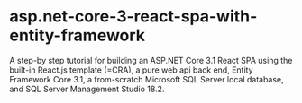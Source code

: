 # asp.net-core-3-react-spa-with-entity-framework
A step-by step tutorial for building an ASP.NET Core 3.1 React SPA using the built-in React.js template (=CRA), a pure web api back end, Entity Framework Core 3.1, a from-scratch Microsoft SQL Server local database, and SQL Server Management Studio 18.2.
